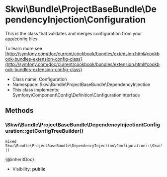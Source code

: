 Skwi\Bundle\ProjectBaseBundle\DependencyInjection\Configuration
===============

This is the class that validates and merges configuration from your app/config files

To learn more see [http://symfony.com/doc/current/cookbook/bundles/extension.html#cookbook-bundles-extension-config-class](http://symfony.com/doc/current/cookbook/bundles/extension.html#cookbook-bundles-extension-config-class)


* Class name: Configuration
* Namespace: Skwi\Bundle\ProjectBaseBundle\DependencyInjection
* This class implements: Symfony\Component\Config\Definition\ConfigurationInterface






Methods
-------


### \Skwi\Bundle\ProjectBaseBundle\DependencyInjection\Configuration::getConfigTreeBuilder()

```
mixed Skwi\Bundle\ProjectBaseBundle\DependencyInjection\Configuration::\Skwi\Bundle\ProjectBaseBundle\DependencyInjection\Configuration::getConfigTreeBuilder()()
```

{@inheritDoc}



* Visibility: **public**


